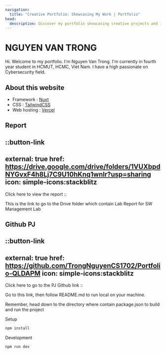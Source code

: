 ```yaml
---
navigation:
  title: "Creative Portfolio: Showcasing My Work | Portfolio"
head:
  description: Discover my portfolio showcasing creative projects and innovative solutions. Explore my work and expertise in design, development, and more. Let's bring your ideas to life!
---
```


# NGUYEN VAN TRONG  

Hi. Welcome to my portfolio. I'm Nguyen Van Trong. I'm currently in fourth year student in HCMUT, HCMC, Viet Nam. I have a high passionate on Cybersecurity field.

## About this website

- Framework : [Nuxt](https://nuxt.com/)
- CSS : [TailwindCSS](https://tailwindcss.com/)
- Web hosting : [Vercel](https://vercel.com/)

## Report

::button-link
---
external: true
href: https://drive.google.com/drive/folders/1VUXbpdNYGvxF4h8Lj7C9U10hKnq1wnlr?usp=sharing
icon: simple-icons:stackblitz
---
Click here to view the report
::


This is the link to go to the Drive folder which contain Lab Report for SW Management Lab 

## Github PJ

::button-link
---
external: true
href: https://github.com/TrongNguyenCS1702/Portfolio-QLDAPM
icon: simple-icons:stackblitz
---
Click here to go to the PJ Github link
::

Go to this link, then follow README.md to run local on your machine.

Remember, head down to the directory where contain package.json to build and run the project

Setup
```bash
npm install
```

Development
```bash
npm run dev
```

